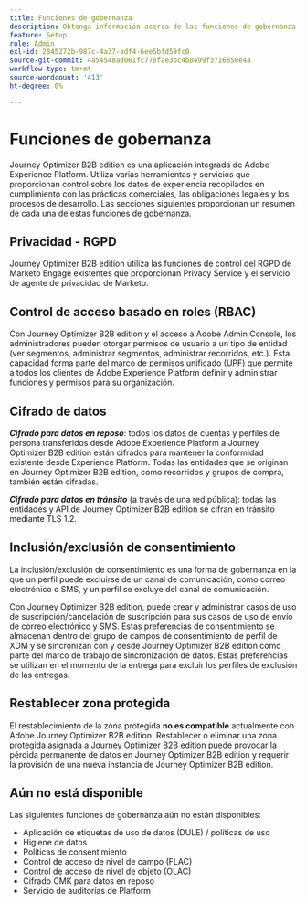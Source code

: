 ```yaml
---
title: Funciones de gobernanza
description: Obtenga información acerca de las funciones de gobernanza que están disponibles actualmente en Journey Optimizer B2B edition.
feature: Setup
role: Admin
exl-id: 2845272b-987c-4a37-adf4-6ee5bfd59fc0
source-git-commit: 4a54548ad061fc778fae3bc4b8499f3716850e4a
workflow-type: tm+mt
source-wordcount: '413'
ht-degree: 0%

---
```


# Funciones de gobernanza

Journey Optimizer B2B edition es una aplicación integrada de Adobe Experience Platform. Utiliza varias herramientas y servicios que proporcionan control sobre los datos de experiencia recopilados en cumplimiento con las prácticas comerciales, las obligaciones legales y los procesos de desarrollo. Las secciones siguientes proporcionan un resumen de cada una de estas funciones de gobernanza.

## Privacidad - RGPD

Journey Optimizer B2B edition utiliza las funciones de control del RGPD de Marketo Engage existentes que proporcionan Privacy Service y el servicio de agente de privacidad de Marketo.

## Control de acceso basado en roles (RBAC)

Con Journey Optimizer B2B edition y el acceso a Adobe Admin Console, los administradores pueden otorgar permisos de usuario a un tipo de entidad (ver segmentos, administrar segmentos, administrar recorridos, etc.). Esta capacidad forma parte del marco de permisos unificado (UPF) que permite a todos los clientes de Adobe Experience Platform definir y administrar funciones y permisos para su organización.

## Cifrado de datos

**_Cifrado para datos en reposo_**: todos los datos de cuentas y perfiles de persona transferidos desde Adobe Experience Platform a Journey Optimizer B2B edition están cifrados para mantener la conformidad existente desde Experience Platform. Todas las entidades que se originan en Journey Optimizer B2B edition, como recorridos y grupos de compra, también están cifradas.

**_Cifrado para datos en tránsito_** (a través de una red pública): todas las entidades y API de Journey Optimizer B2B edition se cifran en tránsito mediante TLS 1.2.

## Inclusión/exclusión de consentimiento

La inclusión/exclusión de consentimiento es una forma de gobernanza en la que un perfil puede excluirse de un canal de comunicación, como correo electrónico o SMS, y un perfil se excluye del canal de comunicación.

Con Journey Optimizer B2B edition, puede crear y administrar casos de uso de suscripción/cancelación de suscripción para sus casos de uso de envío de correo electrónico y SMS. Estas preferencias de consentimiento se almacenan dentro del grupo de campos de consentimiento de perfil de XDM y se sincronizan con y desde Journey Optimizer B2B edition como parte del marco de trabajo de sincronización de datos. Estas preferencias se utilizan en el momento de la entrega para excluir los perfiles de exclusión de las entregas.

## Restablecer zona protegida

El restablecimiento de la zona protegida **no es compatible** actualmente con Adobe Journey Optimizer B2B edition. Restablecer o eliminar una zona protegida asignada a Journey Optimizer B2B edition puede provocar la pérdida permanente de datos en Journey Optimizer B2B edition y requerir la provisión de una nueva instancia de Journey Optimizer B2B edition.

## Aún no está disponible

Las siguientes funciones de gobernanza aún no están disponibles:

* Aplicación de etiquetas de uso de datos (DULE) / políticas de uso
* Higiene de datos
* Políticas de consentimiento
* Control de acceso de nivel de campo (FLAC)
* Control de acceso de nivel de objeto (OLAC)
* Cifrado CMK para datos en reposo
* Servicio de auditorías de Platform

